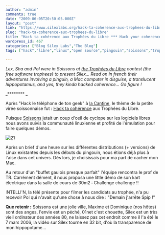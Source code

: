 ```yaml
---
author: "admin"
comments: true
date: "2009-06-05T20:50:05.000Z"
layout: "post"
link: "https://www.silexlabs.org/hack-ta-coherence-aux-trophees-du-libre/"
slug: "hack-ta-coherence-aux-trophees-du-libre"
title: "Hack ta cohérence aux Trophées du Libre *** Hack your coherence..."
wordpress_id: 467
categories: ["Blog Silex Labs","The Blog"]
tags: ["hack","libre","linux","open source","pingouin","soissons","trophées du libre"]

---
```

_Lex, Sha and Pol were in Soissons at [the Trophées du Libre](http://www.trophees-du-libre.org/content/blogcategory/24/69/lang,en/) contest (the free software trophees) to present Silex... Read on in french their adventures involving a pinguin, a Mac computer in disguise, a translucent hippopotamus, and yes, they kinda hacked coherence... Go figure !_


_********
_

Après "Hack le téléphone de ton geek" à [la Cantine](http://www.passageenseine.org/), le thème de la petite virée soissonnaise fut : [Hack ta cohérence](http://coherence.beebits.net/) aux Trophées du Libre.

Puisque [Soissons](http://www.ville-soissons.fr/) jetait un coup d'oeil de cyclope sur les logiciels libres nous avons suivis la communauté linuxienne et profité de l'émulation pour faire quelques démos.


![21](https://www.silexlabs.org/wp-content/uploads/2009/06/21.jpg)


<!-- more -->

Après un brief d'une heure sur les différentes distributions (+ versions) de Linux existantes depuis les débuts du pingouin, nous étions déjà plus à l'aise dans cet univers. Dès lors, je choisissais pour ma part de cacher mon Mac.

Au retour d'un "buffet gaulois presque parfait" l'équipe rencontra le prof de TR. Carrément dément, il nous proposa une little démo de son kart électrique dans la salle de cours de 30m2 : Challenge challenge !!

INTELLI'N, la télé présente pour filmer les candidats au trophée, n'a pu recevoir Pol qui n'avait qu'une chose à nous dire : "Demain j'arrête Spip !"

**Que retenir :** Soissons est une jolie ville, Maxime et Dominique (nos hôtes) sont des anges, l'envie est un péché, 01net c'est chouette, Silex est un très vieil ordinateur des années 80, ne laissez pas cet endroit comme il l'a été le 7 mars 2006, la vidéo sur Silex tourne en 32 bit, d'où la transparence de mon hippopotame...

